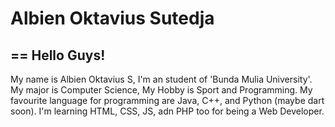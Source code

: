 # Albien Oktavius Sutedja
==
Hello Guys!
--
My name is Albien Oktavius S, I'm an student of 'Bunda Mulia University'. My major is Computer Science, My Hobby is Sport and Programming. My favourite language for programming are Java, C++, and Python (maybe dart soon).
I'm learning HTML, CSS, JS, adn PHP too for being a Web Developer. 

